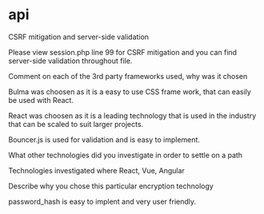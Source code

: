 # api


CSRF mitigation and server-side validation

Please view session.php line 99 for CSRF mitigation and you can find server-side validation throughout file.


Comment on each of the 3rd party frameworks used, why was it chosen

Bulma was choosen as it is a easy to use CSS frame work, that can easily be used with React.

React was choosen as it is a leading technology that is used in the industry that can be scaled to suit larger projects.

Bouncer.js is used for validation and is easy to implement.

What other technologies did you investigate in order to settle on a path

 Technologies investigated where React, Vue, Angular
 
 
 Describe why you chose this particular encryption technology
 
 
 password_hash is easy to implent and very user friendly.
